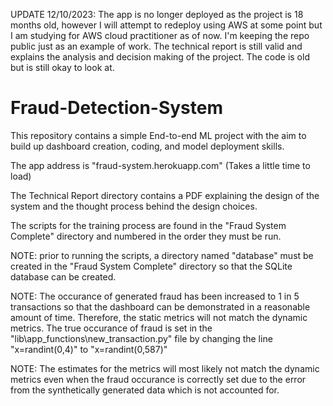 UPDATE 12/10/2023: The app is no longer deployed as the project is 18 months old, however I will attempt to redeploy using AWS at some point but I am studying for AWS cloud practitioner as of now. I'm keeping the repo public just as an example of work. The technical report is still valid and explains the analysis and decision making of the project. The code is old but is still okay to look at.



# Fraud-Detection-System
This repository contains a simple End-to-end ML project with the aim to build up dashboard creation, coding, and model deployment skills.

The app address is "fraud-system.herokuapp.com" (Takes a little time to load)

The Technical Report directory contains a PDF explaining the design of the system and the thought process behind the design choices.

The scripts for the training process are found in the "Fraud System Complete" directory and numbered in the order they must be run.

NOTE: prior to running the scripts, a directory named "database" must be created in the "Fraud System Complete" directory so that the SQLite database
can be created.

NOTE: The occurance of generated fraud has been increased to 1 in 5 transactions so that the dashboard can be demonstrated in a reasonable amount of time. 
Therefore, the static metrics will not match the dynamic metrics. The true occurance of fraud is set in the "lib\app_functions\new_transaction.py" file 
by changing the line "x=randint(0,4)" to "x=randint(0,587)"

NOTE: The estimates for the metrics will most likely not match the dynamic metrics even when the fraud occurance is correctly set due to the 
error from the synthetically generated data which is not accounted for.
